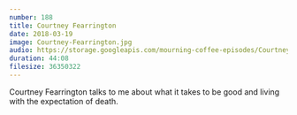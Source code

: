 ```yaml
---
number: 188  
title: Courtney Fearrington
date: 2018-03-19
image: Courtney-Fearrington.jpg
audio: https://storage.googleapis.com/mourning-coffee-episodes/Courtney%20Fearrington%20Release.mp3
duration: 44:08
filesize: 36350322
---
```


Courtney Fearrington talks to me about what it takes to be good and living with the expectation of death.
